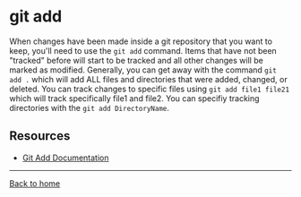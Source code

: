 # git add
When changes have been made inside a git repository that you want to keep, you'll need to use the `git add` command.
Items that have not been "tracked" before will start to be tracked and all other changes will be marked as modified.
Generally, you can get away with the command `git add .` which will add ALL files and directories that were added, changed, or deleted.
You can track changes to specific files using `git add file1 file21` which will track specifically file1 and file2.
You can specifiy tracking directories with the `git add DirectoryName`.
## Resources
- [Git Add Documentation](https://git-scm.com/docs/git-add)
---
[Back to home](../Readme.md)